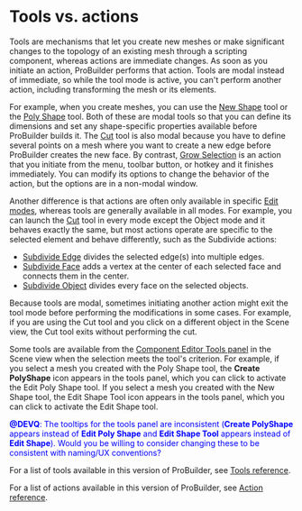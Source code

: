 # Tools vs. actions

Tools are mechanisms that let you create new meshes or make significant changes to the topology of an existing mesh through a scripting component, whereas actions are immediate changes. As soon as you initiate an action, ProBuilder performs that action. Tools are modal instead of immediate, so while the tool mode is active, you can't perform another action, including transforming the mesh or its elements. 

For example, when you create meshes, you can use the [New Shape](shape-tool.md) tool or the [Poly Shape](polyshape.md) tool. Both of these are modal tools so that you can define its dimensions and set any shape-specific properties available  before ProBuilder builds it. The [Cut](cut-tool.md) tool is also modal because you have to define several points on a mesh where you want to create a new edge before ProBuilder creates the new face. By contrast, [Grow Selection](Selection_Grow.md) is an action that you initiate from the menu, toolbar button, or hotkey and it finishes immediately. You can modify its options to change the behavior of the action, but the options are in a non-modal window.

Another difference is that actions are often only available in specific [Edit modes](modes.md), whereas tools are generally available in all modes. For example, you can launch the [Cut](cut-tool.md) tool in every mode except the Object mode and it behaves exactly the same, but most actions operate are specific to the selected element and behave differently, such as the Subdivide actions: 

* [Subdivide Edge](Edge_Subdivide.md) divides the selected edge(s) into multiple edges.
* [Subdivide Face](Face_Subdivide) adds a vertex at the center of each selected face and connects them in the center.
* [Subdivide Object](Object_Subdivide) divides every face on the selected objects.

Because tools are modal, sometimes initiating another action might exit the tool mode before performing the modifications in some cases. For example, if you are using the Cut tool and you click on a different object in the Scene view, the Cut tool exits without performing the cut.

Some tools are available from the [Component Editor Tools panel](https://docs.unity3d.com/Manual/UsingCustomEditorTools.html#ToolModesAccessSceneViewPanel) in the Scene view when the selection meets the tool's criterion. For example, if you select a mesh you created with the Poly Shape tool, the **Create PolyShape** icon appears in the tools panel, which you can click to activate the Edit Poly Shape tool. If you select a mesh you created with the New Shape tool, the Edit Shape Tool icon appears in the tools panel, which you can click to activate the Edit Shape tool.  

<span style="color:blue">**@DEVQ**: The tooltips for the tools panel are inconsistent (**Create PolyShape** appears instead of **Edit Poly Shape** and **Edit Shape Tool** appears instead of **Edit Shape**). Would you be willing to consider changing these to be consistent with naming/UX conventions?</span>

For a list of tools available in this version of ProBuilder, see [Tools reference](ref_tools.md).

For a list of actions available in this version of ProBuilder, see [Action reference](ref_action.md).





